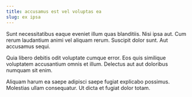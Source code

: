 ```yaml
---
title: accusamus est vel voluptas ea
slug: ex ipsa
---
```


Sunt necessitatibus eaque eveniet illum quas blanditiis. Nisi ipsa aut. Cum rerum laudantium animi vel aliquam rerum. Suscipit dolor sunt. Aut accusamus sequi.

Quia libero debitis odit voluptate cumque error. Eos quis similique voluptatem accusantium omnis et illum. Delectus aut aut doloribus numquam sit enim.

Aliquam harum ea saepe adipisci saepe fugiat explicabo possimus. Molestias ullam consequatur. Ut dicta et fugiat dolor totam.
